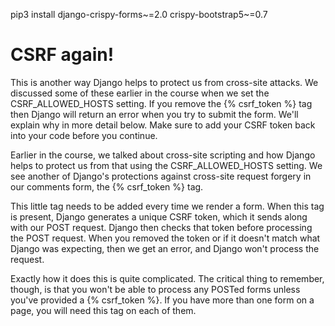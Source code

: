 pip3 install django-crispy-forms~=2.0 crispy-bootstrap5~=0.7




# CSRF again!
This is another way Django helps to protect us from cross-site attacks. We discussed some of these earlier in the course when we set the CSRF_ALLOWED_HOSTS setting. If you remove the {% csrf_token %} tag then Django will return an error when you try to submit the form. We'll explain why in more detail below. Make sure to add your CSRF token back into your code before you continue.

Earlier in the course, we talked about cross-site scripting and how Django helps to protect us from that using the CSRF_ALLOWED_HOSTS setting. We see another of Django's protections against cross-site request forgery in our comments form, the {% csrf_token %} tag.

This little tag needs to be added every time we render a form. When this tag is present, Django generates a unique CSRF token, which it sends along with our POST request. Django then checks that token before processing the POST request. When you removed the token or if it doesn't match what Django was expecting, then we get an error, and Django won't process the request.

Exactly how it does this is quite complicated. The critical thing to remember, though, is that you won't be able to process any POSTed forms unless you've provided a {% csrf_token %}. If you have more than one form on a page, you will need this tag on each of them.

